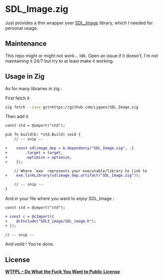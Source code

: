 # SDL_Image.zig

Just provides a thin wrapper over [SDL_Image](https://github.com/libsdl-org/SDL_image) library, which I needed for personal usage.

## Maintenance
This repo might or might not work...
Idk. Open an issue if it doesn't, I'm not maintaining it 24/7 but try to at least make it working.

## Usage in Zig
As for many libraries in zig :

First fetch it
```sh
zig fetch --save git+https://github.com/Lygaen/SDL_Image.zig
```

Then add it
```diff
const std = @import("std");

pub fn build(b: *std.Build) void {
    // -- snip --

+    const sdlimage_dep = b.dependency("SDL_Image.zig", .{
+        .target = target,
+        .optimize = optimize,
+    });

    // Where `exe` represents your executable/library to link to
+    exe.linkLibrary(sdlimage_dep.artifact("SDL_Image.zig"));

    // -- snip --
}
```

And in your file where you want to *enjoy* SDL_Image :
```diff
const std = @import("std");

+ const c = @cImport({
+    @cInclude("SDL3_image/SDL_image.h");
+ });

// -- snip --
```

And *voilà* ! You're done.

## License

[**WTFPL – Do What the Fuck You Want to Public License**](http://www.wtfpl.net/)
